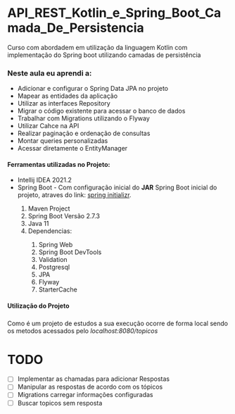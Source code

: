 # API_REST_Kotlin_e_Spring_Boot_Camada_De_Persistencia

Curso com abordadem em utilização da linguagem Kotlin com implementação do Spring boot utilizando camadas de persistência

### Neste aula eu aprendi a:
<ul>
<li>Adicionar e configurar o Spring Data JPA no projeto</li>
<li>Mapear as entidades da aplicação</li>
<li>Utilizar as interfaces Repository</li>
<li>Migrar o código existente para acessar o banco de dados</li>
<li>Trabalhar com Migrations utilizando o Flyway</i></b></li>
<li>Utilizar Cahce na API</li>
<li>Realizar paginação e ordenação de consultas</li>
<li>Montar queries personalizadas</li>
<li>Acessar diretamente o EntityManager</li>
</ul>


#### Ferramentas utilizadas no Projeto:

<ul>
<li>Intellij IDEA 2021.2</li>
<li>Spring Boot - Com configuração inicial do <b>JAR</b> Spring Boot inicial do projeto, atraves do link: <a href="https://start.spring.io/">spring initializr</a>.</li>
    <ol>
        <li>Maven Project</li>
        <li>Spring Boot Versão 2.7.3 </li>
        <li>Java 11</li>
        <li>Dependencias:</li>
            <ol type="1">
                <li>Spring Web</li>
                <li>Spring Boot DevTools</li>
                <li>Validation</li>
                <li>Postgresql</li>
                <li>JPA</li>
                <li>Flyway</li>
                <li>StarterCache</li>
            </ol>
    </ol>
</ul>


#### Utilização do Projeto

#####
Como é um projeto de estudos a sua execução ocorre de forma local sendo os metodos acessados pelo <i>localhost:8080/topicos</i>

# TODO

- [ ] Implementar as chamadas para adicionar Respostas
- [ ] Manipular as respostas de acordo com os tópicos
- [ ] Migrations carregar informações configuradas
- [ ] Buscar topicos sem resposta